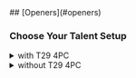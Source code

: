 <div id="openers">
    ## [Openers](#openers)
</div>

### Choose Your Talent Setup

<div id="talents-for-opener"></div>
<div id="opener-text"></div>

<div id="openers-container">
    <details>
        <summary> with T29 4PC </summary>
        <details>
            <summary> with Nature's Balance </summary>
            <details> 
                <summary> with Rattle the Stars </summary>
                <details>
                    <summary> with Balance of all Things </summary>
                    <details>
                        <summary> with Sundered Firmament </summary>
                        <details>
                            <summary> with Astral Communion </summary>
                            Opener 1
                        </details>
                        <details>
                            <summary> without Astral Communion </summary>
                            Opener 2
                        </details>
                    </details>
                    <details>
                        <summary> without Sundered Firmament </summary>
                        <details>
                            <summary> with Astral Communion </summary>
                            Opener 3
                        </details>
                        <details>
                            <summary> without Astral Communion </summary>
                            Opener 4
                        </details>
                    </details>
                </details>
                <details>
                    <summary> without Balance of all Things </summary>
                    <details>
                        <summary> with Sundered Firmament </summary>
                        <details>
                            <summary> with Astral Communion </summary>
                            Opener 5
                        </details>
                        <details>
                            <summary> without Astral Communion </summary>
                            Opener 6
                        </details>
                    </details>
                    <details>
                        <summary> without Sundered Firmament </summary>
                        <details>
                            <summary> with Astral Communion </summary>
                            Opener 7
                        </details>
                        <details>
                            <summary> without Astral Communion </summary>
                            Opener 8
                        </details>
                    </details>
                </details>
            </details>
            <details>
                <summary> without Rattle the Stars </summary>
                <details>
                    <summary> with Balance of all Things </summary>
                    <details>
                        <summary> with Sundered Firmament </summary>
                        <details>
                            <summary> with Astral Communion </summary>
                            Opener 9
                        </details>
                        <details>
                            <summary> without Astral Communion </summary>
                            Opener 10
                        </details>
                    </details>>
                    <details>
                        <summary> without Sundered Firmament </summary>
                        <details>
                            <summary> with Astral Communion </summary>
                            Opener 11
                        </details>
                        <details>
                            <summary> without Astral Communion </summary>
                            Opener 12
                        </details>
                    </details>
                </details>
                <details>                                
                    <summary> without Balance of all Things </summary>
                    <details>
                        <summary> with Sundered Firmament </summary>
                        <details>
                            <summary> with Astral Communion </summary>
                            Opener 13
                        </details>
                        <details>
                            <summary> without Astral Communion </summary>
                            Opener 14
                        </details>
                    </details>
                    <details>
                        <summary> without Sundered Firmament </summary>
                        <details>
                            <summary> with Astral Communion </summary>
                            Opener 15
                        </details>
                        <details>
                            <summary> without Astral Communion </summary>
                            Opener 16
                        </details>
                    </details>
                </details>
            </details>
        </details>
        <details>
            <summary> without Nature's Balance </summary>
            <details> 
                <summary> with Rattle the Stars </summary>
                <details>
                    <summary> with Balance of all Things </summary>
                    <details>
                        <summary> with Sundered Firmament </summary>
                        <details>
                            <summary> with Astral Communion </summary>
                            Opener 17
                        </details>
                        <details>
                            <summary> without Astral Communion </summary>
                            Opener 18
                        </details>
                    </details>
                    <details>
                        <summary> without Sundered Firmament </summary>
                        <details>
                            <summary> with Astral Communion </summary>
                            Opener 19
                        </details>
                        <details>
                            <summary> without Astral Communion </summary>
                            Opener 20
                        </details>
                    </details>
                </details>
                <details>
                    <summary> without Balance of all Things </summary>
                    <details>
                        <summary> with Sundered Firmament </summary>
                        <details>
                            <summary> with Astral Communion </summary>
                            Opener 21
                        </details>
                        <details>
                            <summary> without Astral Communion </summary>
                            Opener 22
                        </details>
                    </details>
                    <details>
                        <summary> without Sundered Firmament </summary>
                        <details>
                            <summary> with Astral Communion </summary>
                            Opener 23
                        </details>
                        <details>
                            <summary> without Astral Communion </summary>
                            Opener 24
                        </details>
                    </details>
                </details>
            </details>
            <details>
                <summary> without Rattle the Stars </summary>
                <details>
                    <summary> with Balance of all Things </summary>
                    <details>
                        <summary> with Sundered Firmament </summary>
                        <details>
                            <summary> with Astral Communion </summary>
                            Opener 25
                        </details>
                        <details>
                            <summary> without Astral Communion </summary>
                            Opener 26
                        </details>
                    </details>
                    <details>
                        <summary> without Sundered Firmament </summary>
                        <details>
                            <summary> with Astral Communion </summary>
                            Opener 27
                        </details>
                        <details>
                            <summary> without Astral Communion </summary>
                            Opener 28
                        </details>
                    </details>
                </details>
                <details>
                    <summary> without Balance of all Things </summary>
                    <details>
                        <summary> with Sundered Firmament </summary>
                        <details>
                            <summary> with Astral Communion </summary>
                            Opener 29
                        </details>
                        <details>
                            <summary> without Astral Communion </summary>
                            Opener 30
                        </details>
                    </details>
                    <details>
                        <summary> without Sundered Firmament </summary>
                        <details>
                            <summary> with Astral Communion </summary>
                            Opener 31
                        </details>
                        <details>
                            <summary> without Astral Communion </summary>
                            Opener 32
                        </details>
                    </details>
                </details>
            </details>
        </details>
    </details>
    <details>
        <summary> without T29 4PC </summary>
        <details>
            <summary> with Nature's Balance </summary>
            <details> 
                <summary> with Rattle the Stars </summary>
                <details>
                    <summary> with Balance of all Things </summary>
                    <details>
                        <summary> with Sundered Firmament </summary>
                        <details>
                            <summary> with Astral Communion </summary>
                            Opener 33
                        </details>
                        <details>
                            <summary> without Astral Communion </summary>
                            Opener 34
                        </details>
                    </details>
                    <details>
                        <summary> without Sundered Firmament </summary>
                        <details>
                            <summary> with Astral Communion </summary>
                            Opener 35
                        </details>
                        <details>
                            <summary> without Astral Communion </summary>
                            Opener 36
                        </details>
                    </details>
                </details>
                <details>
                    <summary> without Balance of all Things </summary>
                    <details>
                        <summary> with Sundered Firmament </summary>
                        <details>
                            <summary> with Astral Communion </summary>
                            Opener 37
                        </details>
                        <details>
                            <summary> without Astral Communion </summary>
                            Opener 38
                        </details>
                    </details>
                    <details>
                        <summary> without Sundered Firmament </summary>
                        <details>
                            <summary> with Astral Communion </summary>
                            Opener 39
                        </details>
                        <details>
                            <summary> without Astral Communion </summary>
                            Opener 40
                        </details>
                    </details>
                </details>
            </details>
            <details>
                <summary> without Rattle the Stars </summary>
                <details>
                    <summary> with Balance of all Things </summary>
                    <details>
                        <summary> with Sundered Firmament </summary>
                        <details>
                            <summary> with Astral Communion </summary>
                            Opener 41
                        </details>
                        <details>
                            <summary> without Astral Communion </summary>
                            Opener 42
                        </details>
                    </details>>
                    <details>
                        <summary> without Sundered Firmament </summary>
                        <details>
                            <summary> with Astral Communion </summary>
                            Opener 43
                        </details>
                        <details>
                            <summary> without Astral Communion </summary>
                            Opener 44
                        </details>
                    </details>
                </details>
                <details>                                
                    <summary> without Balance of all Things </summary>
                    <details>
                        <summary> with Sundered Firmament </summary>
                        <details>
                            <summary> with Astral Communion </summary>
                            Opener 45
                        </details>
                        <details>
                            <summary> without Astral Communion </summary>
                            Opener 46
                        </details>
                    </details>
                    <details>
                        <summary> without Sundered Firmament </summary>
                        <details>
                            <summary> with Astral Communion </summary>
                            Opener 47
                        </details>
                        <details>
                            <summary> without Astral Communion </summary>
                            Opener 48
                        </details>
                    </details>
                </details>
            </details>
        </details>
        <details>
            <summary> without Nature's Balance </summary>
            <details> 
                <summary> with Rattle the Stars </summary>
                <details>
                    <summary> with Balance of all Things </summary>
                    <details>
                        <summary> with Sundered Firmament </summary>
                        <details>
                            <summary> with Astral Communion </summary>
                            Opener 49
                        </details>
                        <details>
                            <summary> without Astral Communion </summary>
                            Opener 50
                        </details>
                    </details>
                    <details>
                        <summary> without Sundered Firmament </summary>
                        <details>
                            <summary> with Astral Communion </summary>
                            Opener 51
                        </details>
                        <details>
                            <summary> without Astral Communion </summary>
                            Opener 52
                        </details>
                    </details>
                </details>
                <details>
                    <summary> without Balance of all Things </summary>
                    <details>
                        <summary> with Sundered Firmament </summary>
                        <details>
                            <summary> with Astral Communion </summary>
                            Opener 53
                        </details>
                        <details>
                            <summary> without Astral Communion </summary>
                            Opener 54
                        </details>
                    </details>
                    <details>
                        <summary> without Sundered Firmament </summary>
                        <details>
                            <summary> with Astral Communion </summary>
                            Opener 55
                        </details>
                        <details>
                            <summary> without Astral Communion </summary>
                            Opener 56
                        </details>
                    </details>
                </details>
            </details>
            <details>
                <summary> without Rattle the Stars </summary>
                <details>
                    <summary> with Balance of all Things </summary>
                    <details>
                        <summary> with Sundered Firmament </summary>
                        <details>
                            <summary> with Astral Communion </summary>
                            Opener 57
                        </details>
                        <details>
                            <summary> without Astral Communion </summary>
                            Opener 58
                        </details>
                    </details>
                    <details>
                        <summary> without Sundered Firmament </summary>
                        <details>
                            <summary> with Astral Communion </summary>
                            Opener 59
                        </details>
                        <details>
                            <summary> without Astral Communion </summary>
                            Opener 60
                        </details>
                    </details>
                </details>
                <details>
                    <summary> without Balance of all Things </summary>
                    <details>
                        <summary> with Sundered Firmament </summary>
                        <details>
                            <summary> with Astral Communion </summary>
                            Opener 61
                        </details>
                        <details>
                            <summary> without Astral Communion </summary>
                            Opener 62
                        </details>
                    </details>
                    <details>
                        <summary> without Sundered Firmament </summary>
                        <details>
                            <summary> with Astral Communion </summary>
                            Opener 63
                        </details>
                        <details>
                            <summary> without Astral Communion </summary>
                            Opener 64
                        </details>
                    </details>
                </details>
            </details>
        </details>
    </details>
</div>